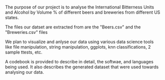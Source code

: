 The purpose of our project is to analyse the International Bitterness Units and Alcohol by Volume % of different beers and breweries from different US states.

The files our datset are extracted from are the "Beers.csv" and the "Breweries.csv" files

We plan to visualize and anlyse our data using various data science tools like file manipulation, string manipulation, ggplots, knn classifications, 2 sample ttests, etc.

A codebook is provided to describe in detail, the softwae, and languages being used. It also describes the generated dataset that were used towards analysing our data.
